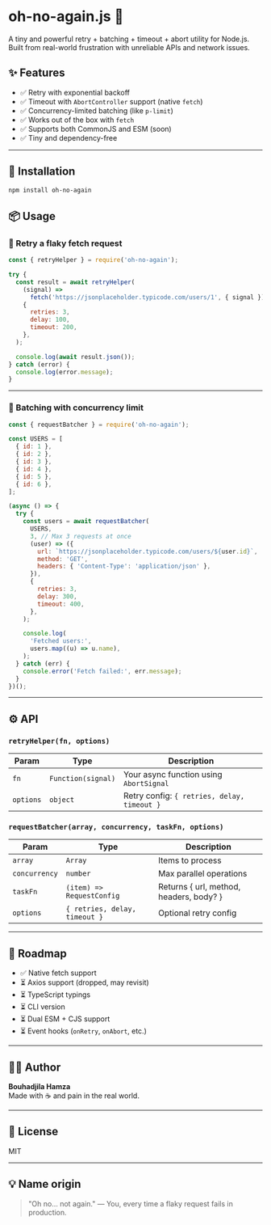 # oh-no-again.js 😬

A tiny and powerful retry + batching + timeout + abort utility for Node.js.  
Built from real-world frustration with unreliable APIs and network issues.

## ✨ Features

- ✅ Retry with exponential backoff
- ✅ Timeout with `AbortController` support (native `fetch`)
- ✅ Concurrency-limited batching (like `p-limit`)
- ✅ Works out of the box with `fetch`
- ✅ Supports both CommonJS and ESM (soon)
- ✅ Tiny and dependency-free

---

## 🚀 Installation

```bash
npm install oh-no-again
```

## 📦 Usage

### 🔁 Retry a flaky fetch request

```js
const { retryHelper } = require('oh-no-again');

try {
  const result = await retryHelper(
    (signal) =>
      fetch('https://jsonplaceholder.typicode.com/users/1', { signal }),
    {
      retries: 3,
      delay: 100,
      timeout: 200,
    },
  );

  console.log(await result.json());
} catch (error) {
  console.log(error.message);
}
```

---

### 🚦 Batching with concurrency limit

```js
const { requestBatcher } = require('oh-no-again');

const USERS = [
  { id: 1 },
  { id: 2 },
  { id: 3 },
  { id: 4 },
  { id: 5 },
  { id: 6 },
];

(async () => {
  try {
    const users = await requestBatcher(
      USERS,
      3, // Max 3 requests at once
      (user) => ({
        url: `https://jsonplaceholder.typicode.com/users/${user.id}`,
        method: 'GET',
        headers: { 'Content-Type': 'application/json' },
      }),
      {
        retries: 3,
        delay: 300,
        timeout: 400,
      },
    );

    console.log(
      'Fetched users:',
      users.map((u) => u.name),
    );
  } catch (err) {
    console.error('Fetch failed:', err.message);
  }
})();
```

---

## ⚙️ API

### `retryHelper(fn, options)`

| Param     | Type               | Description                                 |
| --------- | ------------------ | ------------------------------------------- |
| `fn`      | `Function(signal)` | Your async function using `AbortSignal`     |
| `options` | `object`           | Retry config: `{ retries, delay, timeout }` |

### `requestBatcher(array, concurrency, taskFn, options)`

| Param         | Type                          | Description                             |
| ------------- | ----------------------------- | --------------------------------------- |
| `array`       | `Array`                       | Items to process                        |
| `concurrency` | `number`                      | Max parallel operations                 |
| `taskFn`      | `(item) => RequestConfig`     | Returns { url, method, headers, body? } |
| `options`     | `{ retries, delay, timeout }` | Optional retry config                   |

---

## 🔮 Roadmap

- ✅ Native fetch support
- ⏳ Axios support (dropped, may revisit)
- ⏳ TypeScript typings
- ⏳ CLI version
- ⏳ Dual ESM + CJS support
- ⏳ Event hooks (`onRetry`, `onAbort`, etc.)

---

## 🧑‍💻 Author

**Bouhadjila Hamza**  
Made with ☕ and pain in the real world.

---

## 🪪 License

MIT

---

## 💡 Name origin

> "Oh no… not again." — You, every time a flaky request fails in production.
